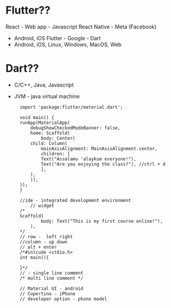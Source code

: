 # Flutter??
React - Web app - Javascript
React Native - Meta (Facebook)
- Android, iOS
Flutter - Google - Dart
- Android, iOS, Linux, Windows, MacOS, Web
# Dart??
- C/C++, Java, Javascript
- JVM - java virtual machine

        import 'package:flutter/material.dart';

        void main() {
        runApp(MaterialApp(
            debugShowCheckedModeBanner: false,
            home: Scaffold(
                body: Center(
            child: Column(
                mainAxisAlignment: MainAxisAlignment.center,
                children: [
                Text("Assalamu 'alaykum everyone!"),
                Text("Are you enjoying the class?"), //ctrl + d
                ],
            ),
            )),
        ));
        }

        //ide - integrated development environment
            // widget
        /*
        Scaffold(
                body: Text("This is my first course online!"),
            ),
        */
        // row -  left right
        //column - up down
        // alt + enter
        /*#inlcude <stdio.h>
        int main(){

        }*/
        // - single line comment
        /* multi line comment */

        // Material UI - android
        // Cupertino - iPhone
        // developer option - phone model   
